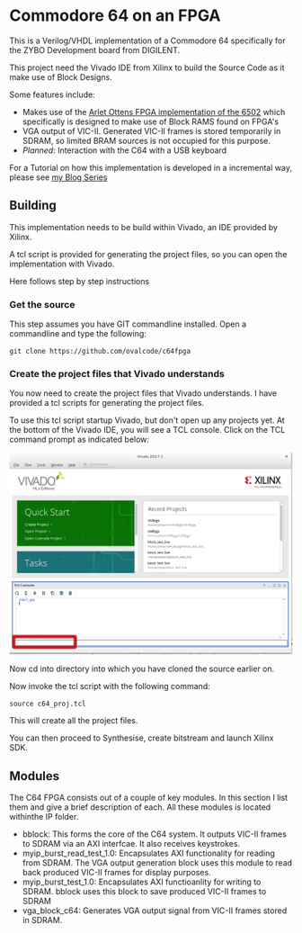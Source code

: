 # Commodore 64 on an FPGA
This is a Verilog/VHDL implementation of a Commodore 64 specifically for the ZYBO Development board from DIGILENT.

This project need the Vivado IDE from Xilinx to build the Source Code as it make use of Block Designs.

Some features include:

- Makes use of the [Arlet Ottens FPGA implementation of the 6502](https://github.com/Arlet/verilog-6502) which specifically is designed to make use of Block RAMS found on FPGA's
- VGA output of VIC-II. Generated VIC-II frames is stored temporarily in SDRAM, so limited BRAM sources is not occupied for this purpose.
- *Planned*: Interaction with the C64 with a USB keyboard

For a Tutorial on how this implementation is developed in a incremental way, please see [my Blog Series](http://c64onfpga.blogspot.com/)

## Building
This implementation needs to be build within Vivado, an IDE provided by Xilinx.

A tcl script is provided for generating the project files, so you can open the implementation with Vivado.

Here follows step by step instructions

### Get the source
This step assumes you have GIT commandline installed. Open a commandline and type the following:

```
git clone https://github.com/ovalcode/c64fpga
```

### Create the project files that Vivado understands
You now need to create the project files that Vivado understands. I have provided a tcl scripts for generating the project files.

To use this tcl script startup Vivado, but don't open up any projects yet. At the bottom of the Vivado IDE, you will see a TCL console. Click on the TCL command prompt as indicated below:

![logo]

[logo]: https://github.com/ovalcode/c64fpga/blob/master/images/vivadointro.png

Now cd into directory into which you have cloned the source earlier on.

Now invoke the tcl script with the following command:

```
source c64_proj.tcl
```
This will create all the project files.

You can then proceed to Synthesise, create bitstream and launch Xilinx SDK.

## Modules
The C64 FPGA consists out of a couple of key modules. In this section I list them and give a brief description of each. All these modules is located withinthe IP folder.

- bblock: This forms the core of the C64 system. It outputs VIC-II frames to SDRAM via an AXI interfcae. It also receives keystrokes.
- myip_burst_read_test_1.0: Encapsulates AXI functionality for reading from SDRAM. The VGA output generation block uses this module to read back produced VIC-II frames for display purposes.
- myip_burst_test_1.0: Encapsulates AXI functioanlity for writing to SDRAM. bblock uses this block to save produced VIC-II frames to SDRAM
- vga_block_c64: Generates VGA output signal from VIC-II frames stored in SDRAM.
